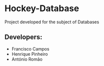 # Hockey-Database

Project developed for the subject of Databases

## Developers:
- Francisco Campos
- Henrique Pinheiro
- António Romão
